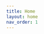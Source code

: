 ```yaml
---
title: Home
layout: home
nav_order: 1
---
```


<!DOCTYPE html>
<html lang="en">
<head>
    <meta charset="UTF-8">
    <meta name="viewport" content="width=device-width, initial-scale=1.0">
    <link rel="stylesheet" href="style.css">
    <title>Pure CSS Image Slider</title>
    <style>
        *{
            margin: 0;
            padding: 0;
            box-sizing: border-box;
        }

        .container{
            padding: 2rem;
        }

        .wrapper{
            position: relative;
            max-width: 48rem;
            margin: 0 auto;
        }

        .slider{
            display: flex;
            aspect-ratio: 16/9;
            overflow: hidden;
            width: 100%;
            scroll-snap-type: x mandatory;
            scroll-behavior: smooth;
            box-shadow: 0 1.5rem 3rem -0.75rem rgba(0,0,0,0.25);
            border-radius: 0.5rem;
        }

        .slider img{
            flex: 1 0 100%;
            scroll-snap-align: start;
            object-fit: cover;
        }
        
        .nav{
            position: absolute;
            bottom: 2rem;
            left: 50%;
            transform: translateX(-50%);
            display: flex;
            gap: 1rem;    
        }

        .nav a{
            width: 7rem;
            height: 4rem;
            border-radius: .5rem;
            overflow: hidden;
            opacity: .7;
            transition: opacity ease 250ms;
            box-shadow: 0 1rem 1rem -0.75rem rgba(0,0,0,0.75);
        }

        .nav img{
            width: 100%;
            object-fit: cover;
        }
        .nav a:hover{
            opacity: 1;
        }
    </style>
</head>
<body>
    <div class="container">
        <div class="wrapper">
            <div class="slider">
                <img id="slide-1" src="1.jpg" alt="">
                <img id="slide-2" src="2.jpg" alt="">
                <img id="slide-3" src="3.jpg" alt="">
                <img id="slide-4" src="4.jpg" alt="">
            </div>
            <div class="nav">
                <a href="#slide-1">
                    <img src="1.jpg" alt="">
                </a>
                <a href="#slide-2">
                    <img src="2.jpg" alt="">
                </a>
                <a href="#slide-3">
                    <img src="3.jpg" alt="">
                </a>
                <a href="#slide-4">
                    <img src="4.jpg" alt="">
                </a>
            </div>
        </div>
    </div>
</body>
</html>
